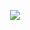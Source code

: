 
<p align=center>
  <a href="https://skillicons.dev">
    <img src="https://skillicons.dev/icons?i=asm,c,cpp,pascal,typescript,javascript,python,go,bash,rust,react,nextjs,svelte,tailwind,nestjs,express,astro,deno,nodejs,graphql,postgresql,redis,mongodb,mysql,sqlite,redis,linux,docker,kubernetes,git" />
  </a>
</p>
